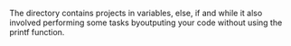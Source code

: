 The directory contains projects in variables, else, if and while it also involved performing some tasks byoutputing your code without using the printf function. 
